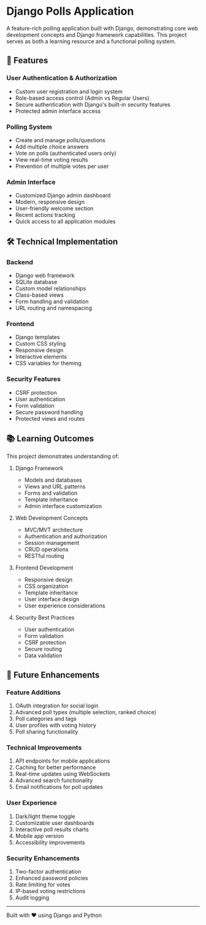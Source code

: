 # Django Polls Application

A feature-rich polling application built with Django, demonstrating core web development concepts and Django framework capabilities. This project serves as both a learning resource and a functional polling system.

## 🌟 Features

### User Authentication & Authorization
- Custom user registration and login system
- Role-based access control (Admin vs Regular Users)
- Secure authentication with Django's built-in security features
- Protected admin interface access

### Polling System
- Create and manage polls/questions
- Add multiple choice answers
- Vote on polls (authenticated users only)
- View real-time voting results
- Prevention of multiple votes per user

### Admin Interface
- Customized Django admin dashboard
- Modern, responsive design
- User-friendly welcome section
- Recent actions tracking
- Quick access to all application modules

## 🛠️ Technical Implementation

### Backend
- Django web framework
- SQLite database
- Custom model relationships
- Class-based views
- Form handling and validation
- URL routing and namespacing

### Frontend
- Django templates
- Custom CSS styling
- Responsive design
- Interactive elements
- CSS variables for theming

### Security Features
- CSRF protection
- User authentication
- Form validation
- Secure password handling
- Protected views and routes

## 📚 Learning Outcomes

This project demonstrates understanding of:
1. Django Framework
   - Models and databases
   - Views and URL patterns
   - Forms and validation
   - Template inheritance
   - Admin interface customization

2. Web Development Concepts
   - MVC/MVT architecture
   - Authentication and authorization
   - Session management
   - CRUD operations
   - RESTful routing

3. Frontend Development
   - Responsive design
   - CSS organization
   - Template inheritance
   - User interface design
   - User experience considerations

4. Security Best Practices
   - User authentication
   - Form validation
   - CSRF protection
   - Secure routing
   - Data validation

## 🚀 Future Enhancements

### Feature Additions
1. OAuth integration for social login
2. Advanced poll types (multiple selection, ranked choice)
3. Poll categories and tags
4. User profiles with voting history
5. Poll sharing functionality

### Technical Improvements
1. API endpoints for mobile applications
2. Caching for better performance
3. Real-time updates using WebSockets
4. Advanced search functionality
5. Email notifications for poll updates

### User Experience
1. Dark/light theme toggle
2. Customizable user dashboards
3. Interactive poll results charts
4. Mobile app version
5. Accessibility improvements

### Security Enhancements
1. Two-factor authentication
2. Enhanced password policies
3. Rate limiting for votes
4. IP-based voting restrictions
5. Audit logging


---

Built with ❤️ using Django and Python

